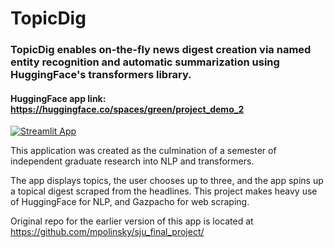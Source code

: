 # TopicDig

### TopicDig enables on-the-fly news digest creation via named entity recognition and automatic summarization using HuggingFace's transformers library.

#### HuggingFace app link: https://huggingface.co/spaces/green/project_demo_2

[![Streamlit App](https://static.streamlit.io/badges/streamlit_badge_black_white.svg)](https://share.streamlit.io/mpolinsky/sju_final_project/main/streamlit_app.py)

This application was created as the culmination of a semester of independent graduate research into NLP and transformers.

The app displays topics, the user chooses up to three, and the app spins up a topical digest scraped from the headlines.
This project makes heavy use of HuggingFace for NLP, and Gazpacho for web scraping.

Original repo for the earlier version of this app is located at https://github.com/mpolinsky/sju_final_project/
